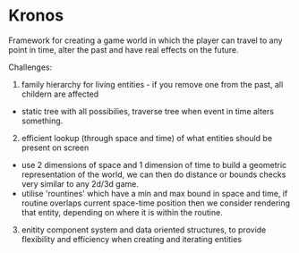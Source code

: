 # Kronos
Framework for creating a game world in which the player can travel to any point in time, alter the past and have real effects on the future.


Challenges:

1. family hierarchy for living entities - if you remove one from the past, all childern are affected
  - static tree with all possibilies, traverse tree when event in time alters something.

2. efficient lookup (through space and time) of what entities should be present on screen
  - use 2 dimensions of space and 1 dimension of time to build a geometric representation of the world, we can then do distance or bounds checks very similar to any 2d/3d game.
  - utilise 'rountines' which have a min and max bound in space and time, if routine overlaps current space-time position then we consider rendering that entity, depending on where it is within the routine.

3. enitity component system and data oriented structures, to provide flexibility and efficiency when creating and iterating entities
